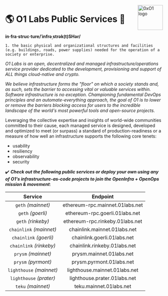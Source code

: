 <p><img src="https://i.imgur.com/IBNz2CM.jpg" alt="0xO1 logo" title="0xO1" align="right" height="80" /></p>

:earth_americas: O1 Labs Public Services :revolving_hearts:
=========

**in·fra·struc·ture/ˈinfrəˌstrək(t)SHər/**

    1. the basic physical and organizational structures and facilities (e.g. buildings, roads, power supplies) needed for the operation of a society or enterprise.

*O1 Labs is an open, decentralized and managed infrastructure/operations service provider dedicated to the development, provisioning and support of ALL things cloud-native and crypto.*

*We believe infrastructure forms the "floor" on which a society stands and, as such, sets the barrier to accessing vital or valuable services within. Software infrastructure is no exception. Championing fundamental DevOps principles and an automate-everything approach, the goal of O1 is to lower or remove the barriers blocking access for users to the incredible landscape of the world's most powerful tools and open-source projects.*

Leveraging the collective expertise and insights of world-wide communities committed to their cause, each managed service is designed, developed and optimized to meet (or surpass) a standard of production-readiness or a measure of how well an infrastructure supports the following core tenets:
* usability
* resiliency
* observability
* security

:heavy_check_mark: ***Check out the following public services or deploy your own using any of O1's infrastructure-as-code projects to join the OpenInfra + OpenOps mission & movement***:

| Service | Endpoint |
| :---: | :---: |
| `geth` *(mainnet)* | ethereum-rpc.mainnet.01labs.net |
| `geth` *(goerli)* | ethereum-rpc.goerli.01labs.net |
| `geth` *(rinkeby)* | ethereum-rpc.rinkeby.01labs.net |
| `chainlink` *(mainnet)* | chainlink.mainnet.01labs.net |
| `chainlink` *(goerli)* | chainlink.goerli.01labs.net |
| `chainlink` *(rinkeby)* | chainlink.rinkeby.01labs.net |
| `prysm` *(mainnet)* | prysm.mainnet.01labs.net |
| `prysm` *(pyrmont)* | prysm.pyrmont.01labs.net |
| `lighthouse` *(mainnet)* | lighthouse.mainnet.01labs.net |
| `lighthouse` *(prater)* | lighthouse.prater.01labs.net |
| `teku` *(mainnet)* | teku.mainnet.01labs.net |
